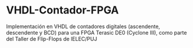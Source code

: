 # VHDL-Contador-FPGA
Implementación en VHDL de contadores digitales (ascendente, descendente y BCD) para una FPGA Terasic DE0 (Cyclone III), como parte del Taller de Flip-Flops de lELEC/PUJ
